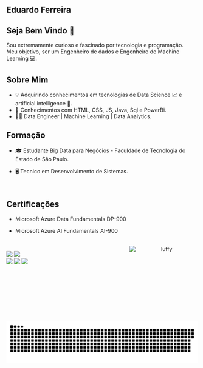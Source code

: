 ## Eduardo Ferreira
   
   ## Seja Bem Vindo 👋
   
   Sou extremamente curioso e fascinado por tecnologia e programação. <br>
   Meu objetivo, ser um Engenheiro de dados e Engenheiro de Machine Learning 💻. <br>
  
   ## Sobre Mim
   -  💡 Adquirindo conhecimentos em tecnologias de Data Science 📈  e artificial intelligence 🧠.
   -  📖 Conhecimentos com HTML, CSS, JS, Java, Sql e PowerBi.
   -  👨‍💻 Data Engineer | Machine Learning | Data Analytics.

   ## Formação
   -  🎓 Estudante Big Data para Negócios - Faculdade de Tecnologia do Estado de São Paulo. 
   -  🖥️ Tecnico em Desenvolvimento de Sistemas.


      <br>

  ## Certificações
  
  - Microsoft Azure Data Fundamentals DP-900
  - Microsoft Azure AI Fundamentals AI-900

      <br>
      
      <center><img align="right" alt="luffy" height="200" width="180" src="https://media.tenor.com/images/9ff03b679bf96782b7ff1fb4089ad7e9/tenor.gif"></center>

   <div>
     <img height="180em" src="https://github-readme-stats.vercel.app/api?username=cadu77&show_icons=true&theme=radical&include_all_commits=true&count_private=true"/>
     <img height="180em" src="https://github-readme-stats.vercel.app/api/top-langs/?username=cadu77&layout=compact&langs_count=7&theme=tokyonight"/>
   </div>


    
 
<div> 
  <a href="https://instagram.com/cadu_fj" target="_blank"><img src="https://img.shields.io/badge/-Instagram-%23E4405F?style=for-the-badge&logo=instagram&logoColor=white" target="_blank"></a>
  <a href = "mailto:eduardo997136@gmail.com"><img src="https://img.shields.io/badge/-Gmail-%23333?style=for-the-badge&logo=gmail&logoColor=red" target="_blank"></a>
  <a href="https://www.linkedin.com/in/eduardo07/" target="_blank"><img src="https://img.shields.io/badge/-LinkedIn-%230077B5?style=for-the-badge&logo=linkedin&logoColor=white" target="_blank"></a> 
  <br>
  <br>
 
 
 
  ![Snake animation](https://github.com/cadu77/cadu77/blob/output/github-contribution-grid-snake.svg)
 
</div>


